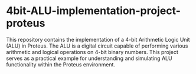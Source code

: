 # 4bit-ALU-implementation-project-proteus
This repository contains the implementation of a 4-bit Arithmetic Logic Unit (ALU) in Proteus. 
The ALU is a digital circuit capable of performing various arithmetic and logical operations on 4-bit binary numbers.
This project serves as a practical example for understanding and simulating ALU functionality within the Proteus environment.
